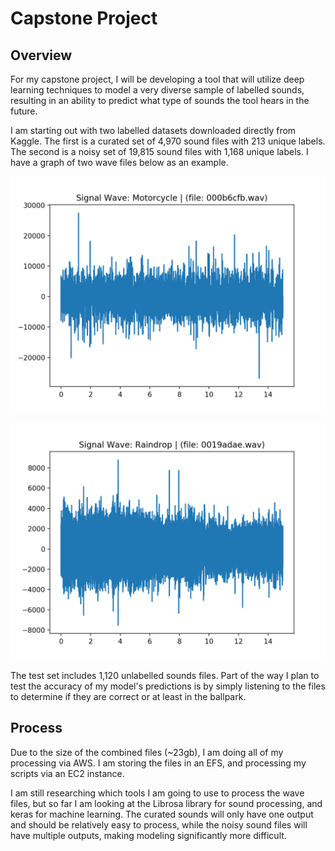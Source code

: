 # Capstone Project

## Overview
For my capstone project, I will be developing a tool that will utilize deep
learning techniques to model a very diverse sample of labelled sounds, resulting 
in an ability to predict what type of sounds the tool hears in the future.

I am starting out with two labelled datasets downloaded directly from Kaggle.
The first is a curated set of 4,970 sound files with 213 unique labels. The
second is a noisy set of 19,815 sound files with 1,168 unique labels. I have a
graph of two wave files below as an example.

![](./images/000b6cfb_Motorcycle_(noisy).png)

![](./images/0019adae_Raindrop_(noisy).png)

The test set includes 1,120 unlabelled sounds files. Part of the way I plan to
test the accuracy of my model's predictions is by simply listening to the files
to determine if they are correct or at least in the ballpark.

## Process

Due to the size of the combined files (~23gb), I am doing all of my processing
via AWS. I am storing the files in an EFS, and processing my scripts via an
EC2 instance.

I am still researching which tools I am going to use to process the wave files,
but so far I am looking at the Librosa library for sound processing, and keras
for machine learning. The curated sounds will only have one output and should be
relatively easy to process, while the noisy sound files will have multiple
outputs, making modeling significantly more difficult.